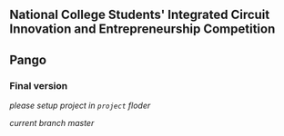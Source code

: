 ## National College Students' Integrated Circuit Innovation and Entrepreneurship Competition
## Pango
### Final version

*please setup project in `project` floder*

*current branch master*